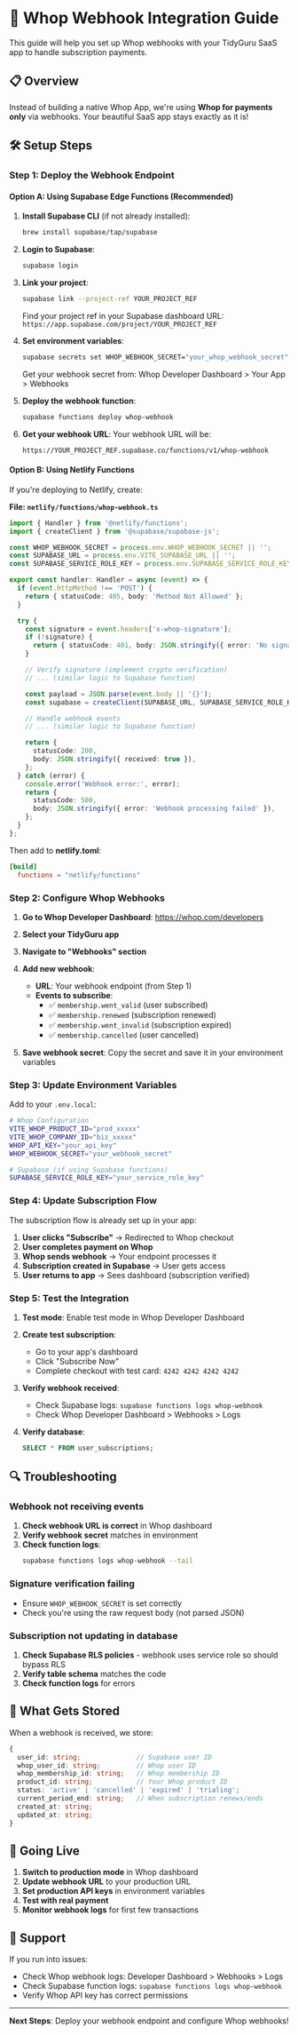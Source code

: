 # 🔗 Whop Webhook Integration Guide

This guide will help you set up Whop webhooks with your TidyGuru SaaS app to handle subscription payments.

## 📋 Overview

Instead of building a native Whop App, we're using **Whop for payments only** via webhooks. Your beautiful SaaS app stays exactly as it is!

## 🛠️ Setup Steps

### Step 1: Deploy the Webhook Endpoint

#### Option A: Using Supabase Edge Functions (Recommended)

1. **Install Supabase CLI** (if not already installed):
   ```bash
   brew install supabase/tap/supabase
   ```

2. **Login to Supabase**:
   ```bash
   supabase login
   ```

3. **Link your project**:
   ```bash
   supabase link --project-ref YOUR_PROJECT_REF
   ```
   
   Find your project ref in your Supabase dashboard URL: `https://app.supabase.com/project/YOUR_PROJECT_REF`

4. **Set environment variables**:
   ```bash
   supabase secrets set WHOP_WEBHOOK_SECRET="your_whop_webhook_secret"
   ```
   
   Get your webhook secret from: Whop Developer Dashboard > Your App > Webhooks

5. **Deploy the webhook function**:
   ```bash
   supabase functions deploy whop-webhook
   ```

6. **Get your webhook URL**:
   Your webhook URL will be:
   ```
   https://YOUR_PROJECT_REF.supabase.co/functions/v1/whop-webhook
   ```

#### Option B: Using Netlify Functions

If you're deploying to Netlify, create:

**File: `netlify/functions/whop-webhook.ts`**

```typescript
import { Handler } from '@netlify/functions';
import { createClient } from '@supabase/supabase-js';

const WHOP_WEBHOOK_SECRET = process.env.WHOP_WEBHOOK_SECRET || '';
const SUPABASE_URL = process.env.VITE_SUPABASE_URL || '';
const SUPABASE_SERVICE_ROLE_KEY = process.env.SUPABASE_SERVICE_ROLE_KEY || '';

export const handler: Handler = async (event) => {
  if (event.httpMethod !== 'POST') {
    return { statusCode: 405, body: 'Method Not Allowed' };
  }

  try {
    const signature = event.headers['x-whop-signature'];
    if (!signature) {
      return { statusCode: 401, body: JSON.stringify({ error: 'No signature' }) };
    }

    // Verify signature (implement crypto verification)
    // ... (similar logic to Supabase function)

    const payload = JSON.parse(event.body || '{}');
    const supabase = createClient(SUPABASE_URL, SUPABASE_SERVICE_ROLE_KEY);

    // Handle webhook events
    // ... (similar logic to Supabase function)

    return {
      statusCode: 200,
      body: JSON.stringify({ received: true }),
    };
  } catch (error) {
    console.error('Webhook error:', error);
    return {
      statusCode: 500,
      body: JSON.stringify({ error: 'Webhook processing failed' }),
    };
  }
};
```

Then add to **netlify.toml**:
```toml
[build]
  functions = "netlify/functions"
```

### Step 2: Configure Whop Webhooks

1. **Go to Whop Developer Dashboard**:
   https://whop.com/developers

2. **Select your TidyGuru app**

3. **Navigate to "Webhooks" section**

4. **Add new webhook**:
   - **URL**: Your webhook endpoint (from Step 1)
   - **Events to subscribe**:
     - ✅ `membership.went_valid` (user subscribed)
     - ✅ `membership.renewed` (subscription renewed)
     - ✅ `membership.went_invalid` (subscription expired)
     - ✅ `membership.cancelled` (user cancelled)

5. **Save webhook secret**: Copy the secret and save it in your environment variables

### Step 3: Update Environment Variables

Add to your `.env.local`:

```bash
# Whop Configuration
VITE_WHOP_PRODUCT_ID="prod_xxxxx"
VITE_WHOP_COMPANY_ID="biz_xxxxx"
WHOP_API_KEY="your_api_key"
WHOP_WEBHOOK_SECRET="your_webhook_secret"

# Supabase (if using Supabase functions)
SUPABASE_SERVICE_ROLE_KEY="your_service_role_key"
```

### Step 4: Update Subscription Flow

The subscription flow is already set up in your app:

1. **User clicks "Subscribe"** → Redirected to Whop checkout
2. **User completes payment on Whop**
3. **Whop sends webhook** → Your endpoint processes it
4. **Subscription created in Supabase** → User gets access
5. **User returns to app** → Sees dashboard (subscription verified)

### Step 5: Test the Integration

1. **Test mode**: Enable test mode in Whop Developer Dashboard

2. **Create test subscription**:
   - Go to your app's dashboard
   - Click "Subscribe Now"
   - Complete checkout with test card: `4242 4242 4242 4242`

3. **Verify webhook received**:
   - Check Supabase logs: `supabase functions logs whop-webhook`
   - Check Whop Developer Dashboard > Webhooks > Logs

4. **Verify database**:
   ```sql
   SELECT * FROM user_subscriptions;
   ```

## 🔍 Troubleshooting

### Webhook not receiving events

1. **Check webhook URL is correct** in Whop dashboard
2. **Verify webhook secret** matches in environment
3. **Check function logs**:
   ```bash
   supabase functions logs whop-webhook --tail
   ```

### Signature verification failing

- Ensure `WHOP_WEBHOOK_SECRET` is set correctly
- Check you're using the raw request body (not parsed JSON)

### Subscription not updating in database

1. **Check Supabase RLS policies** - webhook uses service role so should bypass RLS
2. **Verify table schema** matches the code
3. **Check function logs** for errors

## 🎯 What Gets Stored

When a webhook is received, we store:

```typescript
{
  user_id: string;              // Supabase user ID
  whop_user_id: string;         // Whop user ID
  whop_membership_id: string;   // Whop membership ID
  product_id: string;           // Your Whop product ID
  status: 'active' | 'cancelled' | 'expired' | 'trialing';
  current_period_end: string;   // When subscription renews/ends
  created_at: string;
  updated_at: string;
}
```

## 🚀 Going Live

1. **Switch to production mode** in Whop dashboard
2. **Update webhook URL** to your production URL
3. **Set production API keys** in environment variables
4. **Test with real payment**
5. **Monitor webhook logs** for first few transactions

## 📧 Support

If you run into issues:
- Check Whop webhook logs: Developer Dashboard > Webhooks > Logs
- Check Supabase function logs: `supabase functions logs whop-webhook`
- Verify Whop API key has correct permissions

---

**Next Steps**: Deploy your webhook endpoint and configure Whop webhooks!

